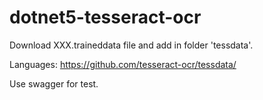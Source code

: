 # dotnet5-tesseract-ocr
Download XXX.traineddata file and add in folder 'tessdata'.

Languages: https://github.com/tesseract-ocr/tessdata/

Use swagger for test.

